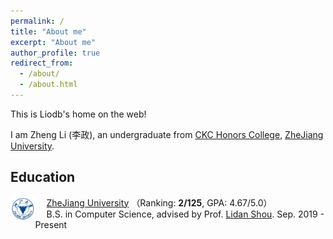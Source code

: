 ```yaml
---
permalink: /
title: "About me"
excerpt: "About me"
author_profile: true
redirect_from: 
  - /about/
  - /about.html
---
```


This is Liodb's home on the web!


I am Zheng Li (李政), an undergraduate from [CKC Honors College](http://ckc.zju.edu.cn/ckcen/), [ZheJiang University](https://www.zju.edu.cn/english/). 
<!-- My research focuses on robust and efficient machine learning and its applications in real-world scenarios, especially building ML models robust and adaptable to distribution shifts and changeable environments in an efficient way.  -->



## Education

<img src="../images/zju.png" alt="zju" style="zoom:9%; float: left" />&emsp; [ZheJiang University](https://www.zju.edu.cn/english/) （Ranking: **2/125**, GPA: 4.67/5.0）   
&emsp; B.S. in Computer Science, advised by Prof. [Lidan Shou](https://person.zju.edu.cn/should#0). Sep. 2019 - Present



<!-- ## Publications -->



